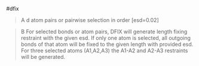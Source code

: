 #dfix

>A d atom pairs or pairwise selection in order [esd=0.02]

>B For selected bonds or atom pairs, DFIX will generate length fixing restraint with the given esd.
If only one atom is selected, all outgoing bonds of that atom will be fixed to the given length with provided esd. For three selected atoms (A1,A2,A3) the A1-A2 and A2-A3 restraints will be generated.
